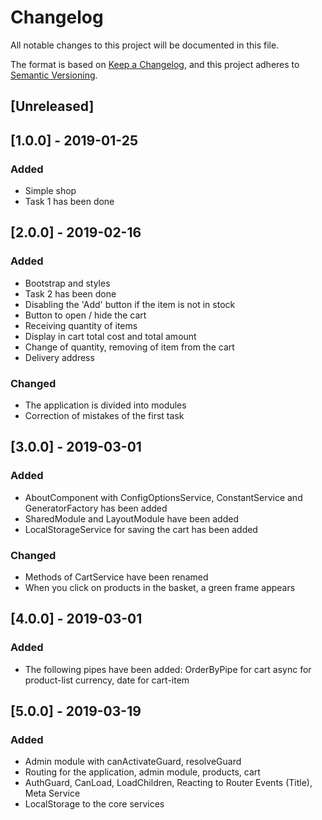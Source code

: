 # Changelog
All notable changes to this project will be documented in this file.

The format is based on [Keep a Changelog](https://keepachangelog.com/en/1.0.0/),
and this project adheres to [Semantic Versioning](https://semver.org/spec/v2.0.0.html).

## [Unreleased]

## [1.0.0] - 2019-01-25
### Added
- Simple shop
- Task 1 has been done

## [2.0.0] - 2019-02-16
### Added
- Bootstrap and styles
- Task 2 has been done
- Disabling the 'Add' button if the item is not in stock
- Button to open / hide the cart
- Receiving quantity of items
- Display in cart total cost and total amount
- Change of quantity, removing of item from the cart
- Delivery address

### Changed
- The application is divided into modules
- Correction of mistakes of the first task

## [3.0.0] - 2019-03-01
### Added
- AboutComponent with ConfigOptionsService, ConstantService and GeneratorFactory has been added
- SharedModule and LayoutModule have been added
- LocalStorageService for saving the cart has been added
### Changed
- Methods of CartService have been renamed
- When you click on products in the basket, a green frame appears

## [4.0.0] - 2019-03-01
### Added
- The following pipes have been added:
  OrderByPipe for cart
  async for product-list
  currency, date for cart-item

## [5.0.0] - 2019-03-19
### Added
- Admin module with canActivateGuard, resolveGuard
- Routing for the application, admin module, products, cart
- AuthGuard, CanLoad, LoadChildren, Reacting to Router Events (Title), Meta Service
- LocalStorage to the core services
